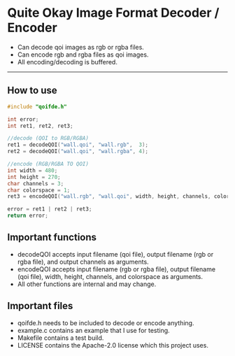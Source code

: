 # Quite Okay Image Format Decoder / Encoder
* Can decode qoi images as rgb or rgba files.
* Can encode rgb and rgba files as qoi images.
* All encoding/decoding is buffered.

---

## How to use
```c
#include "qoifde.h"

int error;
int ret1, ret2, ret3;

//decode (QOI to RGB/RGBA)
ret1 = decodeQOI("wall.qoi", "wall.rgb",  3);
ret2 = decodeQOI("wall.qoi", "wall.rgba", 4);

//encode (RGB/RGBA TO QOI)
int width = 480;
int height = 270;
char channels = 3;
char colorspace = 1;
ret3 = encodeQOI("wall.rgb", "wall.qoi", width, height, channels, colorspace);

error = ret1 | ret2 | ret3;
return error;
```

## Important functions
* decodeQOI accepts input filename (qoi file), output filename (rgb or rgba file), and output channels as arguments.
* encodeQOI accepts input filename (rgb or rgba file), output filename (qoi file), width, height, channels, and colorspace as arguments.
* All other functions are internal and may change.

## Important files
* qoifde.h needs to be included to decode or encode anything.
* example.c contains an example that I use for testing.
* Makefile contains a test build.
* LICENSE contains the Apache-2.0 license which this project uses.
